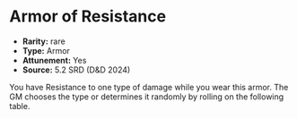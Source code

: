 
# Armor of Resistance

* **Rarity:** rare
* **Type:** Armor
* **Attunement:** Yes
* **Source:** 5.2 SRD (D&D 2024)


You have Resistance to one type of damage while you wear this armor. The GM chooses the type or determines it randomly by rolling on the following table.
